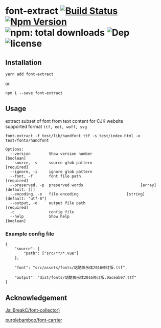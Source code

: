 # font-extract [![Build Status](https://travis-ci.org/bung/font-extract.svg?branch=master)](https://travis-ci.org/bung/font-extract) [![Npm Version](https://badgen.net/npm/v/font-extract)](https://www.npmjs.com/package/font-extract) ![npm: total downloads](https://badgen.net/npm/dt/font-extract) ![Dep](https://badgen.net/david/dep/bung/font-extract) ![license](https://badgen.net/npm/license/font-extract)  

## Installation

`yarn add font-extract`  

or  

`npm i --save font-extract`  

## Usage  

extract subset of font from text content for CJK website   
supported format `ttf, eot, woff, svg`

```
font-extract -f test/lib/handfont.ttf -s test/index.html -o test/fonts/handfont

Options:
  --version        Show version number                                 [boolean]
  --source, -s     source glob pattern                                [required]
  --ignore, -i     ignore glob pattern
  --font, -f       font file path                                     [required]
  --preserved, -p  preserved words                         [array] [default: []]
  --encoding, -e   file encoding                     [string] [default: "utf-8"]
  --output, -o     output file path                                   [required]
  -c               config file
  --help           Show help                                           [boolean]

```

### Example config file  

```
{
    "source": {
        "path": ["src/**/*.vue"]
    },

    "font": "src/assets/fonts/站酷快乐体2016修订版.ttf",

    "output": "dist/fonts/站酷快乐体2016修订版.0aceab97.ttf"
}
```

## Acknowledgement  

[JailBreakC/font-collector)](https://github.com/JailBreakC/font-collector)  

[purplebamboo/font-carrier](https://github.com/purplebamboo/font-carrier)  

